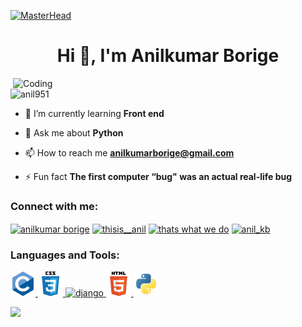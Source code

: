 [![MasterHead](https://www.inspiredbusinessmedia.com/wp-content/uploads/2020/09/Twilio.jpg)](https://rishavchanda.io)
<h1 align="center">Hi 👋, I'm Anilkumar Borige</h1>

<img align="right" alt="Coding" width="500" src="https://i.ytimg.com/vi/PY8f1Z3nARo/maxresdefault.jpg">

<p align="left"> <img src="https://komarev.com/ghpvc/?username=anil951&label=Profile%20views&color=0e75b6&style=flat" alt="anil951" /> </p>

- 🌱 I’m currently learning **Front end**

- 💬 Ask me about **Python**

- 📫 How to reach me **anilkumarborige@gmail.com**

- ⚡ Fun fact **The first computer “bug" was an actual real-life bug**

<h3 align="left">Connect with me:</h3>
<p align="left">
<a href="https://linkedin.com/in/anilkumar borige" target="blank"><img align="center" src="https://raw.githubusercontent.com/rahuldkjain/github-profile-readme-generator/master/src/images/icons/Social/linked-in-alt.svg" alt="anilkumar borige" height="30" width="40" /></a>
<a href="https://instagram.com/thisis__anil" target="blank"><img align="center" src="https://raw.githubusercontent.com/rahuldkjain/github-profile-readme-generator/master/src/images/icons/Social/instagram.svg" alt="thisis__anil" height="30" width="40" /></a>
<a href="https://www.youtube.com/c/thats what we do" target="blank"><img align="center" src="https://raw.githubusercontent.com/rahuldkjain/github-profile-readme-generator/master/src/images/icons/Social/youtube.svg" alt="thats what we do" height="30" width="40" /></a>
<a href="https://www.codechef.com/users/anil_kb" target="blank"><img align="center" src="https://cdn.jsdelivr.net/npm/simple-icons@3.1.0/icons/codechef.svg" alt="anil_kb" height="30" width="40" /></a>
</p>

<h3 align="left">Languages and Tools:</h3>
<p align="left"> <a href="https://www.cprogramming.com/" target="_blank" rel="noreferrer"> <img src="https://raw.githubusercontent.com/devicons/devicon/master/icons/c/c-original.svg" alt="c" width="40" height="40"/> </a> <a href="https://www.w3schools.com/css/" target="_blank" rel="noreferrer"> <img src="https://raw.githubusercontent.com/devicons/devicon/master/icons/css3/css3-original-wordmark.svg" alt="css3" width="40" height="40"/> </a> <a href="https://www.djangoproject.com/" target="_blank" rel="noreferrer"> <img src="https://cdn.worldvectorlogo.com/logos/django.svg" alt="django" width="40" height="40"/> </a> <a href="https://www.w3.org/html/" target="_blank" rel="noreferrer"> <img src="https://raw.githubusercontent.com/devicons/devicon/master/icons/html5/html5-original-wordmark.svg" alt="html5" width="40" height="40"/> </a> <a href="https://www.python.org" target="_blank" rel="noreferrer"> <img src="https://raw.githubusercontent.com/devicons/devicon/master/icons/python/python-original.svg" alt="python" width="40" height="40"/> </a> </p>


<p><img align="left" src="https://github-readme-stats.vercel.app/api?username=Anil951&show_icons=true&title_color=f8d49d&icon_color=db6400&text_color=eeeeee&bg_color=222831"/></p>
